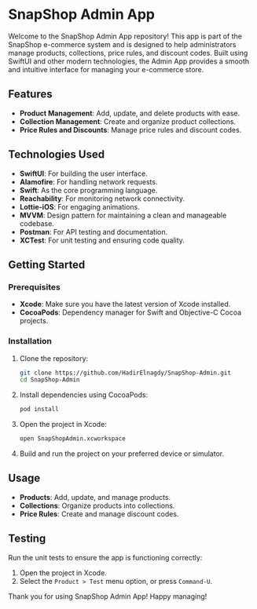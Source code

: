# SnapShop Admin App

Welcome to the SnapShop Admin App repository! This app is part of the SnapShop e-commerce system and is designed to help administrators manage products, collections, price rules, and discount codes. Built using SwiftUI and other modern technologies, the Admin App provides a smooth and intuitive interface for managing your e-commerce store.

## Features

- **Product Management**: Add, update, and delete products with ease.
- **Collection Management**: Create and organize product collections.
- **Price Rules and Discounts**: Manage price rules and discount codes.

## Technologies Used

- **SwiftUI**: For building the user interface.
- **Alamofire**: For handling network requests.
- **Swift**: As the core programming language.
- **Reachability**: For monitoring network connectivity.
- **Lottie-iOS**: For engaging animations.
- **MVVM**: Design pattern for maintaining a clean and manageable codebase.
- **Postman**: For API testing and documentation.
- **XCTest**: For unit testing and ensuring code quality.

## Getting Started

### Prerequisites

- **Xcode**: Make sure you have the latest version of Xcode installed.
- **CocoaPods**: Dependency manager for Swift and Objective-C Cocoa projects.

### Installation

1. Clone the repository:

   ```bash
   git clone https://github.com/HadirElnagdy/SnapShop-Admin.git
   cd SnapShop-Admin
   ```

2. Install dependencies using CocoaPods:

   ```bash
   pod install
   ```

3. Open the project in Xcode:

   ```bash
   open SnapShopAdmin.xcworkspace
   ```

4. Build and run the project on your preferred device or simulator.

## Usage

- **Products**: Add, update, and manage products.
- **Collections**: Organize products into collections.
- **Price Rules**: Create and manage discount codes.


## Testing

Run the unit tests to ensure the app is functioning correctly:

1. Open the project in Xcode.
2. Select the `Product > Test` menu option, or press `Command-U`.


Thank you for using SnapShop Admin App! Happy managing!
